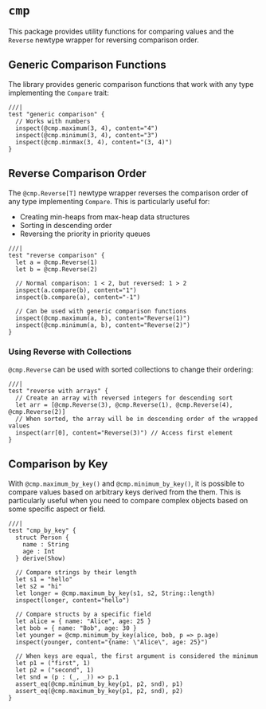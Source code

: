 # `cmp`

This package provides utility functions for comparing values and the `Reverse` newtype wrapper for reversing comparison order.

## Generic Comparison Functions

The library provides generic comparison functions that work with any type implementing the `Compare` trait:

```moonbit
///|
test "generic comparison" {
  // Works with numbers
  inspect(@cmp.maximum(3, 4), content="4")
  inspect(@cmp.minimum(3, 4), content="3")
  inspect(@cmp.minmax(3, 4), content="(3, 4)")
}
```

## Reverse Comparison Order

The `@cmp.Reverse[T]` newtype wrapper reverses the comparison order of any type implementing `Compare`. This is particularly useful for:

- Creating min-heaps from max-heap data structures
- Sorting in descending order
- Reversing the priority in priority queues

```moonbit
///|
test "reverse comparison" {
  let a = @cmp.Reverse(1)
  let b = @cmp.Reverse(2)

  // Normal comparison: 1 < 2, but reversed: 1 > 2
  inspect(a.compare(b), content="1")
  inspect(b.compare(a), content="-1")

  // Can be used with generic comparison functions
  inspect(@cmp.maximum(a, b), content="Reverse(1)")
  inspect(@cmp.minimum(a, b), content="Reverse(2)")
}
```

### Using Reverse with Collections

`@cmp.Reverse` can be used with sorted collections to change their ordering:

```moonbit
///|
test "reverse with arrays" {
  // Create an array with reversed integers for descending sort
  let arr = [@cmp.Reverse(3), @cmp.Reverse(1), @cmp.Reverse(4), @cmp.Reverse(2)]
  // When sorted, the array will be in descending order of the wrapped values
  inspect(arr[0], content="Reverse(3)") // Access first element
}
```

## Comparison by Key

With `@cmp.maximum_by_key()` and `@cmp.minimum_by_key()`, it is possible to compare values based on arbitrary keys derived from the them. This is particularly useful when you need to compare complex objects based on some specific aspect or field.

```moonbit
///|
test "cmp_by_key" {
  struct Person {
    name : String
    age : Int
  } derive(Show)

  // Compare strings by their length
  let s1 = "hello"
  let s2 = "hi"
  let longer = @cmp.maximum_by_key(s1, s2, String::length)
  inspect(longer, content="hello")

  // Compare structs by a specific field
  let alice = { name: "Alice", age: 25 }
  let bob = { name: "Bob", age: 30 }
  let younger = @cmp.minimum_by_key(alice, bob, p => p.age)
  inspect(younger, content="{name: \"Alice\", age: 25}")

  // When keys are equal, the first argument is considered the minimum
  let p1 = ("first", 1)
  let p2 = ("second", 1)
  let snd = (p : (_, _)) => p.1
  assert_eq(@cmp.minimum_by_key(p1, p2, snd), p1)
  assert_eq(@cmp.maximum_by_key(p1, p2, snd), p2)
}
```
